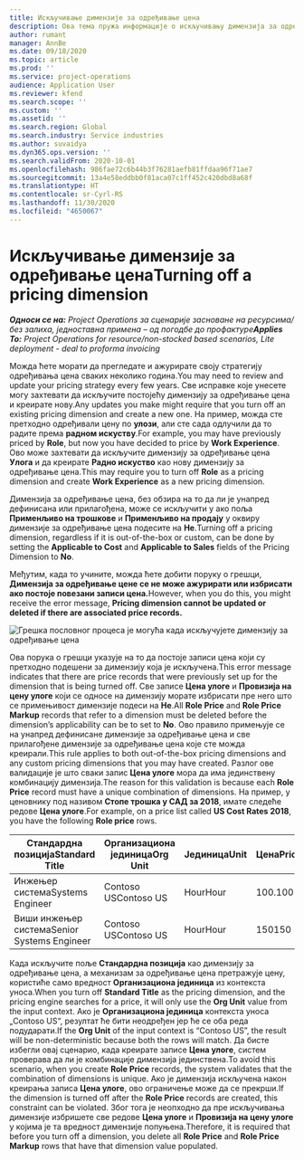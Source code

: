 ```yaml
---
title: Искључивање димензије за одређивање цена
description: Ова тема пружа информације о искључивању димензија за одређивање цена.
author: rumant
manager: AnnBe
ms.date: 09/18/2020
ms.topic: article
ms.prod: ''
ms.service: project-operations
audience: Application User
ms.reviewer: kfend
ms.search.scope: ''
ms.custom: ''
ms.assetid: ''
ms.search.region: Global
ms.search.industry: Service industries
ms.author: suvaidya
ms.dyn365.ops.version: ''
ms.search.validFrom: 2020-10-01
ms.openlocfilehash: 986fae72c6b44b3f76281aefb81ffdaa96f71ae7
ms.sourcegitcommit: 13a4e58eddbb0f81aca07c1ff452c420dbd8a68f
ms.translationtype: HT
ms.contentlocale: sr-Cyrl-RS
ms.lasthandoff: 11/30/2020
ms.locfileid: "4650067"
---
```

# <a name="turning-off-a-pricing-dimension"></a><span data-ttu-id="517a7-103">Искључивање димензије за одређивање цена</span><span class="sxs-lookup"><span data-stu-id="517a7-103">Turning off a pricing dimension</span></span>

<span data-ttu-id="517a7-104">_**Односи се на:** Project Operations за сценарије засноване на ресурсима/без залиха, једноставна примена – од погодбе до профактуре_</span><span class="sxs-lookup"><span data-stu-id="517a7-104">_**Applies To:** Project Operations for resource/non-stocked based scenarios, Lite deployment - deal to proforma invoicing_</span></span>

<span data-ttu-id="517a7-105">Можда ћете морати да прегледате и ажурирате своју стратегију одређивања цена сваких неколико година.</span><span class="sxs-lookup"><span data-stu-id="517a7-105">You may need to review and update your pricing strategy every few years.</span></span> <span data-ttu-id="517a7-106">Све исправке које унесете могу захтевати да искључите постојећу димензију за одређивање цена и креирате нову.</span><span class="sxs-lookup"><span data-stu-id="517a7-106">Any updates you make might require that you turn off an existing pricing dimension and create a new one.</span></span> <span data-ttu-id="517a7-107">На пример, можда сте претходно одређивали цену по **улози**, али сте сада одлучили да то радите према **радном искуству**.</span><span class="sxs-lookup"><span data-stu-id="517a7-107">For example, you may have previously priced by **Role**, but now you have decided to price by **Work Experience**.</span></span> <span data-ttu-id="517a7-108">Ово може захтевати да искључите димензију за одређивање цена **Улога** и да креирате **Радно искуство** као нову димензију за одређивање цена.</span><span class="sxs-lookup"><span data-stu-id="517a7-108">This may require you to turn off **Role** as a pricing dimension and create **Work Experience** as a new pricing dimension.</span></span> 

<span data-ttu-id="517a7-109">Димензија за одређивање цена, без обзира на то да ли је унапред дефинисана или прилагођена, може се искључити у ако поља **Применљиво на трошкове** и **Применљиво на продају** у оквиру димензије за одређивање цена подесите на **Не**.</span><span class="sxs-lookup"><span data-stu-id="517a7-109">Turning off a pricing dimension, regardless if it is out-of-the-box or custom, can be done by setting the **Applicable to Cost** and **Applicable to Sales** fields of the Pricing Dimension to **No**.</span></span>

<span data-ttu-id="517a7-110">Међутим, када то учините, можда ћете добити поруку о грешци, **Димензија за одређивање цене се не може ажурирати или избрисати ако постоје повезани записи цена.**</span><span class="sxs-lookup"><span data-stu-id="517a7-110">However, when you do this, you might receive the error message, **Pricing dimension cannot be updated or deleted if there are associated price records.**</span></span>

![Грешка пословног процеса је могућа када искључујете димензију за одређивање цена](media/Business-Process-Error.png)

<span data-ttu-id="517a7-112">Ова порука о грешци указује на то да постоје записи цена који су претходно подешени за димензију која је искључена.</span><span class="sxs-lookup"><span data-stu-id="517a7-112">This error message indicates that there are price records that were previously set up for the dimension that is being turned off.</span></span> <span data-ttu-id="517a7-113">Све записе **Цена улоге** и **Провизија на цену улоге** који се односе на димензију морате избрисати пре него што се примењивост димензије подеси на **Не**.</span><span class="sxs-lookup"><span data-stu-id="517a7-113">All **Role Price** and **Role Price Markup** records that refer to a dimension must be deleted before the dimension’s applicability can be to set to **No**.</span></span> <span data-ttu-id="517a7-114">Ово правило примењује се на унапред дефинисане димензије за одређивање цена и све прилагођене димензије за одређивање цена које сте можда креирали.</span><span class="sxs-lookup"><span data-stu-id="517a7-114">This rule applies to both out-of-the-box pricing dimensions and any custom pricing dimensions that you may have created.</span></span> <span data-ttu-id="517a7-115">Разлог ове валидације је што сваки запис **Цена улоге** мора да има јединствену комбинацију димензија.</span><span class="sxs-lookup"><span data-stu-id="517a7-115">The reason for this validation is because each **Role Price** record must have a unique combination of dimensions.</span></span> <span data-ttu-id="517a7-116">На пример, у ценовнику под називом **Стопе трошка у САД за 2018**, имате следеће редове **Цена улоге**.</span><span class="sxs-lookup"><span data-stu-id="517a7-116">For example, on a price list called **US Cost Rates 2018**, you have the following **Role price** rows.</span></span> 

| <span data-ttu-id="517a7-117">Стандардна позиција</span><span class="sxs-lookup"><span data-stu-id="517a7-117">Standard Title</span></span>         | <span data-ttu-id="517a7-118">Организациона јединица</span><span class="sxs-lookup"><span data-stu-id="517a7-118">Org Unit</span></span>    |<span data-ttu-id="517a7-119">Јединица</span><span class="sxs-lookup"><span data-stu-id="517a7-119">Unit</span></span>   |<span data-ttu-id="517a7-120">Цена</span><span class="sxs-lookup"><span data-stu-id="517a7-120">Price</span></span>  |<span data-ttu-id="517a7-121">Валута</span><span class="sxs-lookup"><span data-stu-id="517a7-121">Currency</span></span>  |
| -----------------------|-------------|-------|-------|----------|
| <span data-ttu-id="517a7-122">Инжењер система</span><span class="sxs-lookup"><span data-stu-id="517a7-122">Systems Engineer</span></span>|<span data-ttu-id="517a7-123">Contoso US</span><span class="sxs-lookup"><span data-stu-id="517a7-123">Contoso US</span></span>|<span data-ttu-id="517a7-124">Hour</span><span class="sxs-lookup"><span data-stu-id="517a7-124">Hour</span></span>| <span data-ttu-id="517a7-125">100.</span><span class="sxs-lookup"><span data-stu-id="517a7-125">100</span></span>|<span data-ttu-id="517a7-126">USD</span><span class="sxs-lookup"><span data-stu-id="517a7-126">USD</span></span>|
| <span data-ttu-id="517a7-127">Виши инжењер система</span><span class="sxs-lookup"><span data-stu-id="517a7-127">Senior Systems Engineer</span></span>|<span data-ttu-id="517a7-128">Contoso US</span><span class="sxs-lookup"><span data-stu-id="517a7-128">Contoso US</span></span>|<span data-ttu-id="517a7-129">Hour</span><span class="sxs-lookup"><span data-stu-id="517a7-129">Hour</span></span>| <span data-ttu-id="517a7-130">150</span><span class="sxs-lookup"><span data-stu-id="517a7-130">150</span></span>| <span data-ttu-id="517a7-131">USD</span><span class="sxs-lookup"><span data-stu-id="517a7-131">USD</span></span>|


<span data-ttu-id="517a7-132">Када искључите поље **Стандардна позиција** као димензију за одређивање цена, а механизам за одређивање цена претражује цену, користиће само вредност **Организациона јединица** из контекста уноса.</span><span class="sxs-lookup"><span data-stu-id="517a7-132">When you turn off **Standard Title** as the pricing dimension, and the pricing engine searches for a price, it will only use the **Org Unit** value from the input context.</span></span> <span data-ttu-id="517a7-133">Ако је **Организациона јединица** контекста уноса „Contoso US“, резултат ће бити неодређен јер ће се оба реда подударати.</span><span class="sxs-lookup"><span data-stu-id="517a7-133">If the **Org Unit** of the input context is “Contoso US”, the result will be non-deterministic because both the rows will match.</span></span> <span data-ttu-id="517a7-134">Да бисте избегли овај сценарио, када креирате записе **Цена улоге**, систем проверава да ли је комбинације димензија јединствена.</span><span class="sxs-lookup"><span data-stu-id="517a7-134">To avoid this scenario, when you create **Role Price** records, the system validates that the combination of dimensions is unique.</span></span> <span data-ttu-id="517a7-135">Ако је димензија искључена након креирања записа **Цена улоге**, ово ограничење може да се прекрши.</span><span class="sxs-lookup"><span data-stu-id="517a7-135">If the dimension is turned off after the **Role Price** records are created, this constraint can be violated.</span></span> <span data-ttu-id="517a7-136">Због тога је неопходно да пре искључивања димензије избришете све редове **Цена улоге** и **Провизија на цену улоге** у којима је та вредност димензије попуњена.</span><span class="sxs-lookup"><span data-stu-id="517a7-136">Therefore, it is required that before you turn off a dimension, you delete all **Role Price** and **Role Price Markup** rows that have that dimension value populated.</span></span>
